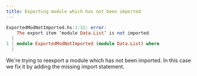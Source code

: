 ```yaml
---
title: Exporting module which has not been imported
---
```


```haskell
ExportedModNotImported.hs:1:32: error:
    The export item ‘module Data.List’ is not imported
  |
1 | module ExportedModNotImported (module Data.List) where
  |
```

We're trying to reexport a module which has not been imported.
In this case we fix it by adding the missing import statement.
